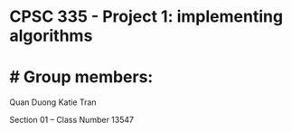 # CPSC 335 - Project 1: implementing algorithms

# # Group members:
Quan Duong
Katie Tran

Section 01 – Class Number 13547

